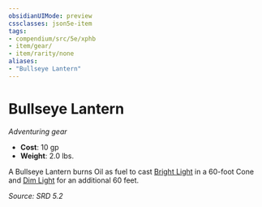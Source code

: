 ```yaml
---
obsidianUIMode: preview
cssclasses: json5e-item
tags:
- compendium/src/5e/xphb
- item/gear/
- item/rarity/none
aliases: 
- "Bullseye Lantern"
---
```

# Bullseye Lantern
*Adventuring gear*  

- **Cost**: 10 gp
- **Weight**: 2.0 lbs.

A Bullseye Lantern burns Oil as fuel to cast [Bright Light](bright-light-xphb.md) in a 60-foot Cone and [Dim Light](dim-light-xphb.md) for an additional 60 feet.

*Source: SRD 5.2*